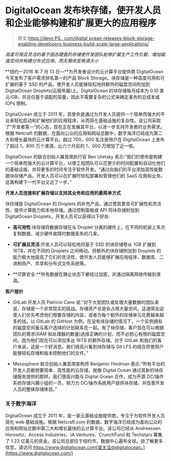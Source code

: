 # DigitalOcean 发布块存储，使开发人员和企业能够构建和扩展更大的应用程序

> 原文:[https://devo PS . com/digital ocean-releases-block-storage-enabling-developers-business-build-scale-large-applications/](https://devops.com/digitalocean-releases-block-storage-enabling-developers-businesses-build-scale-larger-applications/)

*高度可用且灵活的基于固态硬盘的存储使开发团队能够扩展生产工作负载、增加磁盘空间并构建分布式应用，而无需改变微滴大小*

**纽约—2016 年 7 月 13 日—**为开发者设计的云计算平台提供商 DigitalOcean 今天发布了客户需求排名第一的产品 Block Storage。块存储是一种高度可用和可扩展的基于 SSD 的产品，使开发人员能够轻松地将额外的磁盘空间附加到 DigitalOcean Droplets(云服务器)上。DigitalOcean 的块存储每月成本为 0.10 美元/GB，并且仅基于调配的容量，因此不需要复杂的公式来确定事务的总成本或 IOPs 限制。

DigitalOcean 成立于 2011 年，其使命是通过为开发人员提供一个简单而强大的平台来轻松启动和扩展他们的应用程序，从而简化基础设施的复杂性。该公司采取了“开发者第一”的心态，现在正在发展其平台，以进一步支持开发者的业务需求。根据 Netcraft 的数据，在面向公众的应用和网站总数中，数字海洋已经成为第二大和增长最快的云计算平台。超过 700，000 名注册用户在 DigitalOcean 上发布了超过 1，800 万个液滴，比六个月前的 1，000 万增加了近一倍。

DigitalOcean 的联合创始人兼首席执行官 Ben Uretsky 表示:“我们的使命是构建一个简单而强大的云计算平台，以便工程团队可以花更少的时间配置和自动化他们的基础设施，并将更多的时间专注于软件开发。“通过向我们的平台添加高性能数据块存储产品，开发人员可以在扩展时轻松部署和管理他们的 SaaS 应用和业务。这离构建下一代平台又近了一步。”

**开发人员连接和扩展存储以支持其业务和应用的最简单方式**

块存储是 DigitalOcean 的 Droplets 的补充产品，通过使其更具可扩展性和灵活性，提供计算能力和本地存储。通过控制面板或 API 将块存储附加到 DigitalOcean Droplets，开发人员可以获得以下好处:

*   **高可用性**:块存储将数据存储在与 Droplet 分离的硬件上，在不同的机架上多次复制数据，减少硬件故障时数据丢失的几率。

*   **可扩展且灵活**:开发人员可以轻松地将基于 SSD 的块存储卷从 1GB 扩展到 16TB，并在不同的 Droplets 之间移动。将额外的块存储附加到 Droplets 的能力极大地提高了它们的灵活性，使开发人员能够扩展应用程序、数据库、二进制资产、共享和分布式文件系统等。

*   **可靠安全:**所有数据在静止状态下都经过加密，并通过隔离网络传输到液滴。

**客户报价**

*   GitLab 开发人员 Patricio Cano 说:“对于大型团队或处理大量数据的团队来说，存储是一个非常现实的挑战。存储资产总是会占用大量空间，这通常会迫使人们优先考虑他们想要存储的内容，或者为每个额外的存储单元花费越来越多的钱。以 GitLab 的 GitHost 为例，在没有块存储的情况下，一个实例拥有的磁盘空间量与客户选择的计划联系在一起。有了块存储，客户现在可以根据团队的需求(RAM 和处理器的数量)选择正确的计划，而不必担心有限的磁盘空间，因为他们现在可以添加多达 16TB 的额外存储。对于 GitLab 和我们的客户来说，这是一个好消息。我们很高兴看到块存储与 Git LFS 的结合将使用户能够轻松存储和版本控制他们的文件。”

*   Mesosphere 联合创始人兼首席架构师 Benjamin Hindman 表示:“所有平台的开发人员都想要简单、高性能的云存储，就像 Digital Ocean 通过其新的块存储服务提供的那样。我们很高兴能与 Digital Ocean 合作，成为开源 DC/操作系统存储兴趣小组的一员，努力为 DC/操作系统用户提供块存储，并改善开发人员的整体存储体验。”

### 关于数字海洋

DigitalOcean 成立于 2011 年，是一家云基础设施提供商，专注于为软件开发人员简化 web 基础设施。根据 Netcraft.com 的数据，数字海洋已经成为面向公众的应用和网站总数中第二大和增长最快的云计算平台。该公司已经从 Andreessen Horowitz、Access Industries、IA Ventures、CrunchFund 和 Techstars 筹集了 1.23 亿美元的资金。该公司总部位于纽约市，数据中心遍布全球。欲了解更多信息，请访问 https://www.digitalocean.com[或关注@digitalocean。](https://www.digitalocean.com/)